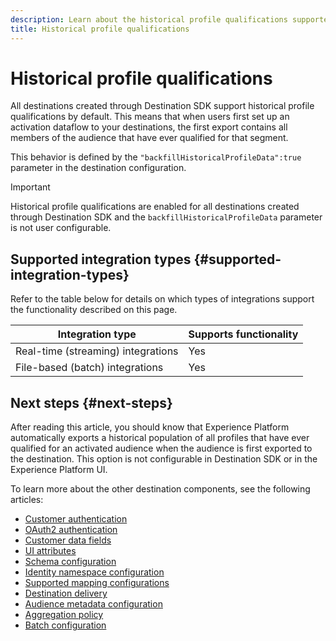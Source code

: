```yaml
---
description: Learn about the historical profile qualifications supported by destinations built with Destination SDK.
title: Historical profile qualifications
---
```


# Historical profile qualifications

All destinations created through Destination SDK support historical profile qualifications by default. This means that when users first set up an activation dataflow to your destinations, the first export contains all members of the audience that have ever qualified for that segment.

This behavior is defined by the `"backfillHistoricalProfileData":true` parameter in the destination configuration.

>[!IMPORTANT]
>
>Historical profile qualifications are enabled for all destinations created through Destination SDK and the `backfillHistoricalProfileData` parameter is not user configurable.

## Supported integration types {#supported-integration-types}

Refer to the table below for details on which types of integrations support the functionality described on this page.

|Integration type| Supports functionality |
|---|---|
| Real-time (streaming) integrations | Yes  |
| File-based (batch) integrations | Yes |



<!-- 
|Parameter | Type | Description|
|---------|----------|------|
|`backfillHistoricalProfileData` | Boolean | Controls whether historical profile data is exported when audiences are activated to the destination. <br> <ul><li> `true`: [!DNL Platform] sends the historical user profiles that qualified for the audience before the audience is activated. </li><li> `false`: [!DNL Platform] only includes user profiles that qualify for the audience after the audience is activated. </li></ul> |

{style="table-layout:auto"} -->


## Next steps {#next-steps}

After reading this article, you should know that Experience Platform automatically exports a historical population of all profiles that have ever qualified for an activated audience when the audience is first exported to the destination. This option is not configurable in Destination SDK or in the Experience Platform UI.

To learn more about the other destination components, see the following articles:

* [Customer authentication](customer-authentication.md)
* [OAuth2 authentication](oauth2-authentication.md)
* [Customer data fields](customer-data-fields.md)
* [UI attributes](ui-attributes.md)
* [Schema configuration](schema-configuration.md)
* [Identity namespace configuration](identity-namespace-configuration.md)
* [Supported mapping configurations](supported-mapping-configurations.md)
* [Destination delivery](destination-delivery.md)
* [Audience metadata configuration](audience-metadata-configuration.md)
* [Aggregation policy](aggregation-policy.md)
* [Batch configuration](batch-configuration.md)